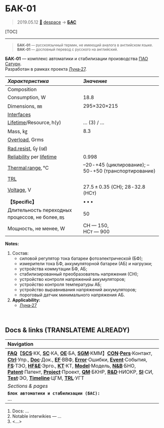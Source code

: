 # БАК-01
> 2019.05.12 [🚀](../index/index.md) [despace](index.md) → **[БАС](acuer.md)**

[TOC]

---

> <small>**БАК‑01** — русскоязычный термин, не имеющий аналога в английском языке. **BAK‑01** — дословный перевод с русского на английский.</small>

**БАК‑01** — комплекс автоматики и стабилизации производства [ПАО Сатурн](пао_сатурн.md).  
Разработан в рамках проекта [Луна‑27](луна_27.md).

|*Характеристика*|*Значение*|
|:--|:--|
|Composition| |
|Consumption, W|18.8|
|Dimensions, ㎜|295×320×215|
|[Interfaces](interface.md)| |
|[Lifetime](lifetime.md)/Resource, h(y)|… (3) / …|
|Mass, ㎏|8.3|
|[Overload](vibration.md), Grms| |
|[Rad.resist](ion_rad.md), ㏉ (㎭)| |
|[Reliability](qm.md) per [lifetime](lifetime.md)|0.998|
|[Thermal range](tcs.md), ℃|–20 ‑ +45 (циклирование); –50 ‑ +50 (транспортирование)|
|[TRL](trl.md)| |
|[Voltage](voltage.md), V|27.5 ± 0.35 (СН); 28 ‑ 32.8 (НСт)|
|**【Specific】**|• • •|
|Длительность переходных процессов, не более, ㎳|50|
|Мощность, не менее, W|СН — 150,<br> НСт — 900|

**Notes:**

   1. Состав:
      - силовой регулятор тока батареи фотоэлектрической (БФ);
      - измерители тока БФ, аккумуляторной батареи (АБ) и нагрузки;
      - устройства коммутации БФ, АБ;
      - стабилизированный преобразователь напряжения (СН);
      - устройство контроля напряжений аккумуляторов;
      - устройство контроля температуры АБ;
      - устройство выравнивания напряжений аккумуляторов;
      - пороговый датчик минимального напряжения АБ.
   1. **Applicability:**
      - [Луна‑27](луна_27.md)



<p style="page-break-after:always"> </p>

## Docs & links (TRANSLATEME ALREADY)
|Navigation|
|:--|
|**[FAQ](faq.md)**【**[SCS](scs.md)**·КК, **[SC](sc.md)**·КА, **[OE](oe.md)**·БА, **[SGM](sgm.md)**·КММ】**[CON](contact.md)·[Pers](person.md)**·Контакт, **[Ctrl](control.md)**·Упр., **[Doc](doc.md)**·Док., **[EF](ef.md)**·ВВФ, **[Error](error.md)**·Ошибки, **[Event](event.md)**·События, **[FS](fs.md)**·ТЭО, **[HF&E](hfe.md)**·Эрго., **[KT](kt.md)**·КТ, **[Model](model.md)**·Модель, **[N&B](nnb.md)**·БНО, **[Patent](патент.md)**·Патент, **[Project](project.md)**·Проект, **[QM](qm.md)**·БКНР, **[R&D](rnd.md)**·НИОКР, **[SI](si.md)**·СИ, **[Test](test.md)**·ЭО, **[Timeline](timeline.md)**·ЦГМ, **[TRL](trl.md)**·УГТ|
|*Sections & pages*|
|**`Блок автоматики и стабилизации (БАС):`**<br> …|

   1. Docs: …
   1. Notable interwikies — …
   1. <…>
